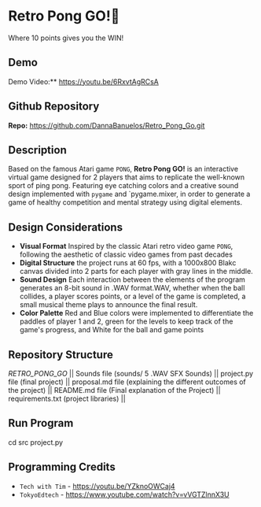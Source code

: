 # Retro Pong GO!🏓

Where 10 points gives you the WIN!

## Demo
Demo Video:** https://youtu.be/6RxvtAgRCsA

## Github Repository 
**Repo:** https://github.com/DannaBanuelos/Retro_Pong_Go.git

## Description
Based on the famous Atari game `PONG`, **Retro Pong GO!** is an interactive virtual game designed for 2 players that aims to replicate the well-known sport of ping pong. Featuring eye catching colors and a creative sound design implemented with `pygame` and `pygame.mixer, in order to generate a game of healthy competition and mental strategy using digital elements.

## Design Considerations
- **Visual Format** Inspired by the classic Atari retro video game `PONG`, following the aesthetic of classic video games from past decades
- **Digital Structure** the project runs at 60 fps, with a 1000x800 Blakc canvas divided into 2 parts for each player with gray lines in the middle. 
- **Sound Design** Each interaction between the elements of the program generates an 8-bit sound in .WAV format.WAV, whether when the ball collides, a player scores points, or a level of the game is completed, a small musical theme plays to announce the final result.
- **Color Palette** Red and Blue colors were implemented to differentiate the paddles of player 1 and 2, green for the levels to keep track of the game's progress, and White for the ball and game points

## Repository Structure
*RETRO_PONG_GO* || Sounds file (sounds/ 5 .WAV SFX Sounds) || project.py file (final project) || proposal.md file (explaining the different outcomes of the project) || README.md file (Final explanation of the Project) || requirements.txt (project libraries) ||

## Run Program
cd src project.py

## Programming Credits
- `Tech with Tim` - https://youtu.be/YZknoOWCaj4
- `TokyoEdtech` - https://www.youtube.com/watch?v=vVGTZlnnX3U

